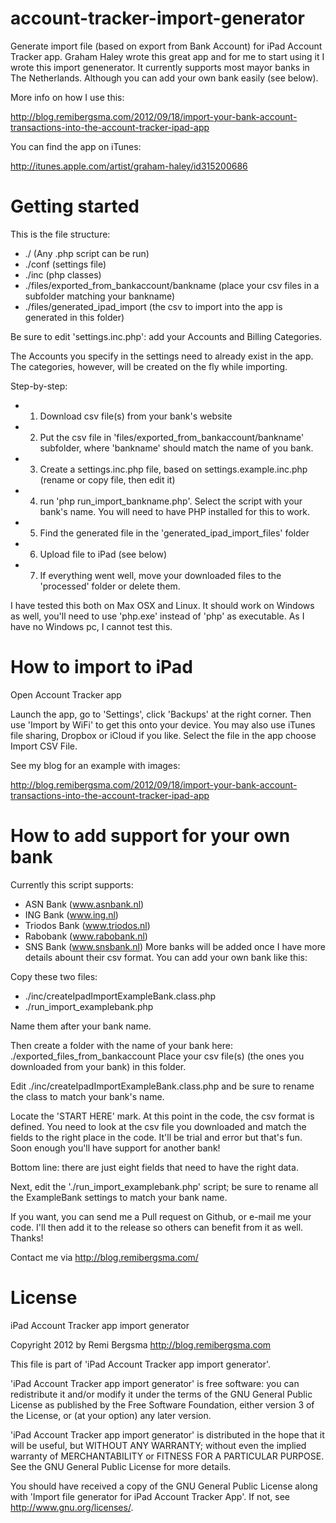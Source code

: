 account-tracker-import-generator
================================

Generate import file (based on export from Bank Account) for iPad Account Tracker app. Graham Haley wrote this great app and for me to start using it I wrote this import genenerator. It currently supports most mayor banks in The Netherlands. Although you can add your own bank easily (see below).

More info on how I use this:

http://blog.remibergsma.com/2012/09/18/import-your-bank-account-transactions-into-the-account-tracker-ipad-app

You can find the app on iTunes:

http://itunes.apple.com/artist/graham-haley/id315200686

Getting started
===============

This is the file structure:
- ./ (Any .php script can be run)
- ./conf (settings file)
- ./inc (php classes)
- ./files/exported_from_bankaccount/bankname (place your csv files in a subfolder matching your bankname)
- ./files/generated_ipad_import (the csv to import into the app is generated in this folder)

Be sure to edit 'settings.inc.php': add your Accounts and Billing Categories.

The Accounts you specify in the settings need to already exist in the app. The categories, however,
will be created on the fly while importing.

Step-by-step:
- 1. Download csv file(s) from your bank's website
- 2. Put the csv file in 'files/exported_from_bankaccount/bankname' subfolder, where 'bankname' should
match the name of you bank.
- 3. Create a settings.inc.php file, based on settings.example.inc.php (rename or copy file, then edit it)
- 4. run 'php run_import_bankname.php'. Select the script with your bank's name.
You will need to have PHP installed for this to work.
- 5. Find the generated file in the 'generated_ipad_import_files' folder
- 6. Upload file to iPad (see below)
- 7. If everything went well, move your downloaded files to the 'processed' folder or delete them.

I have tested this both on Max OSX and Linux. It should work on Windows as well, you'll need to use
'php.exe' instead of 'php' as executable. As I have no Windows pc, I cannot test this.

How to import to iPad
=====================

Open Account Tracker app

Launch the app, go to 'Settings', click 'Backups' at the right corner. Then use 'Import by WiFi'
to get this onto your device. You may also use iTunes file sharing, Dropbox or iCloud if you like.
Select the file in the app choose Import CSV File.

See my blog for an example with images:

http://blog.remibergsma.com/2012/09/18/import-your-bank-account-transactions-into-the-account-tracker-ipad-app

How to add support for your own bank
====================================

Currently this script supports:
- ASN Bank (www.asnbank.nl)
- ING Bank (www.ing.nl)
- Triodos Bank (www.triodos.nl)
- Rabobank (www.rabobank.nl)
- SNS Bank (www.snsbank.nl)
More banks will be added once I have more details abount their csv format. You can add your
own bank like this:

Copy these two files:
- ./inc/createIpadImportExampleBank.class.php
- ./run_import_examplebank.php

Name them after your bank name.

Then create a folder with the name of your bank here: ./exported_files_from_bankaccount
Place your csv file(s) (the ones you downloaded from your bank) in this folder.

Edit ./inc/createIpadImportExampleBank.class.php and be sure to rename the class to match
your bank's name.

Locate the 'START HERE' mark. At this point in the code, the csv format is defined. You need
to look at the csv file you downloaded and match the fields to the right place in the code.
It'll be trial and error but that's fun. Soon enough you'll have support for another bank!

Bottom line: there are just eight fields that need to have the right data.

Next, edit the './run_import_examplebank.php' script; be sure to rename all the ExampleBank
settings to match your bank name.

If you want, you can send me a Pull request on Github, or e-mail me your code. I'll then
add it to the release so others can benefit from it as well. Thanks!

Contact me via http://blog.remibergsma.com/

License
=======

iPad Account Tracker app import generator

Copyright 2012 by Remi Bergsma
http://blog.remibergsma.com

This file is part of 'iPad Account Tracker app import generator'.

'iPad Account Tracker app import generator' is free software: you can redistribute it and/or modify it
under the terms of the GNU General Public License as published by the Free Software Foundation, either version 3
of the License, or (at your option) any later version.

'iPad Account Tracker app import generator' is distributed in the hope that it will be useful,
but WITHOUT ANY WARRANTY; without even the implied warranty of MERCHANTABILITY or FITNESS FOR A PARTICULAR PURPOSE.
See the GNU General Public License for more details.

You should have received a copy of the GNU General Public License along with 'Import file generator for iPad
Account Tracker App'. If not, see http://www.gnu.org/licenses/.
